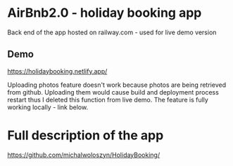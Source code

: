 # AirBnb2.0 - holiday booking app

Back end of the app hosted on railway.com - used for live demo version

## Demo

https://holidaybooking.netlify.app/

Uploading photos feature doesn't work because photos are being retrieved from github. Uploading them would cause build and deployment process restart thus I deleted this function from live demo. The feature is fully working locally - link below.

# Full description of the app

https://github.com/michalwoloszyn/HolidayBooking/
